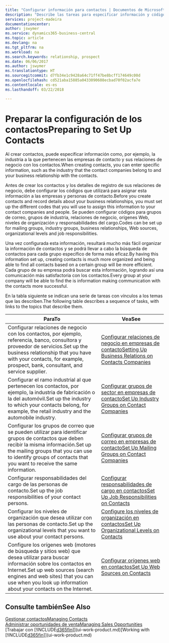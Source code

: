 ```yaml
---
title: "Configurar información para contactos | Documentos de Microsoft"
description: "Describe las tareas para especificar información y códigos, por ejemplo, sobre grupos de industria y relaciones de negocio, antes de configurar los contactos."
services: project-madeira
documentationcenter: 
author: jswymer
ms.service: dynamics365-business-central
ms.topic: article
ms.devlang: na
ms.tgt_pltfrm: na
ms.workload: na
ms.search.keywords: relationship, prospect
ms.date: 06/06/2017
ms.author: jswymer
ms.translationtype: HT
ms.sourcegitcommit: d7fb34e1c9428a64c71ff47be8bcff174649c00d
ms.openlocfilehash: cd521aba15885a0433090608ecbad70f02acfa7e
ms.contentlocale: es-es
ms.lasthandoff: 03/22/2018

---
```

# <a name="preparing-to-set-up-contacts"></a><span data-ttu-id="8a3a9-103">Preparar la configuración de los contactos</span><span class="sxs-lookup"><span data-stu-id="8a3a9-103">Preparing to Set Up Contacts</span></span>
<span data-ttu-id="8a3a9-104">Al crear contactos, puede especificar información como, por ejemplo, la industria a la que pertenecen las empresas de contacto y sus relaciones de negocio con los contactos.</span><span class="sxs-lookup"><span data-stu-id="8a3a9-104">When creating contacts, you can enter specific information, such as the industry that the contact companies belong to and your business relationship with the contacts.</span></span>

<span data-ttu-id="8a3a9-105">Antes de crear los contactos y los detalles de registro de sus relaciones de negocio, debe configurar los códigos que utilizará para asignar esta información a las empresas y personas de contacto.</span><span class="sxs-lookup"><span data-stu-id="8a3a9-105">Before you create contacts and record details about your business relationships, you must set up the different codes that you will use to assign this information to your contact companies and people.</span></span> <span data-ttu-id="8a3a9-106">Se pueden configurar códigos para grupos de correo, grupos de industria, relaciones de negocio, orígenes Web, niveles de organización y responsabilidades del cargo.</span><span class="sxs-lookup"><span data-stu-id="8a3a9-106">Codes can be set up for mailing groups, industry groups, business relationships, Web sources, organizational levels and job responsibilities.</span></span>

<span data-ttu-id="8a3a9-107">Una vez configurada esta información, resultará mucho más fácil organizar la información de contactos y se podrá llevar a cabo la búsqueda de contactos para cada grupo específico de forma más eficaz.</span><span class="sxs-lookup"><span data-stu-id="8a3a9-107">By having this information set up, creating contacts is much more organized and being able to find all contacts based on a certain group will be more efficient.</span></span> <span data-ttu-id="8a3a9-108">Cada grupo de su empresa podrá buscar esta información, logrando así una comunicación más satisfactoria con los contactos.</span><span class="sxs-lookup"><span data-stu-id="8a3a9-108">Every group at your company will be able to find the is information making communication with the contacts more successful.</span></span>

<span data-ttu-id="8a3a9-109">En la tabla siguiente se indican una serie de tareas con vínculos a los temas que las describen.</span><span class="sxs-lookup"><span data-stu-id="8a3a9-109">The following table describes a sequence of tasks, with links to the topics that describe them.</span></span> 

| <span data-ttu-id="8a3a9-110">Para</span><span class="sxs-lookup"><span data-stu-id="8a3a9-110">To</span></span> | <span data-ttu-id="8a3a9-111">Vea</span><span class="sxs-lookup"><span data-stu-id="8a3a9-111">See</span></span> |
| --- | --- |
| <span data-ttu-id="8a3a9-112">Configurar relaciones de negocio con los contactos, por ejemplo, referencia, banco, consultora y proveedor de servicios.</span><span class="sxs-lookup"><span data-stu-id="8a3a9-112">Set up the business relationship that you have with your contacts, for example, prospect, bank, consultant, and service supplier.</span></span> |[<span data-ttu-id="8a3a9-113">Configurar relaciones de negocio en empresas de contacto</span><span class="sxs-lookup"><span data-stu-id="8a3a9-113">Setting Up Business Relations on Contacts Companies</span></span>](marketing-business-relations.md) |
| <span data-ttu-id="8a3a9-114">Configurar el ramo industrial al que pertenecen los contactos, por ejemplo, la industria de fabricación o la del automóvil.</span><span class="sxs-lookup"><span data-stu-id="8a3a9-114">Set up the industry to which your contacts belong, for example, the retail industry and the automobile industry.</span></span> |[<span data-ttu-id="8a3a9-115">Configurar grupos de sector en empresas de contacto</span><span class="sxs-lookup"><span data-stu-id="8a3a9-115">Set Up Industry Groups on Contact Companies</span></span>](marketing-industry-groups.md) |
| <span data-ttu-id="8a3a9-116">Configurar los grupos de correo que se pueden utilizar para identificar grupos de contactos que deben recibir la misma información.</span><span class="sxs-lookup"><span data-stu-id="8a3a9-116">Set up the mailing groups that you can use to identify groups of contacts that you want to receive the same information.</span></span> |[<span data-ttu-id="8a3a9-117">Configurar grupos de correo en empresas de contacto</span><span class="sxs-lookup"><span data-stu-id="8a3a9-117">Set Up Mailing Groups on Contact Companies</span></span>](marketing-mailing-groups.md) |
| <span data-ttu-id="8a3a9-118">Configurar responsabilidades del cargo de las personas de contacto.</span><span class="sxs-lookup"><span data-stu-id="8a3a9-118">Set up the job responsibilities of your contact persons.</span></span> |[<span data-ttu-id="8a3a9-119">Configurar responsabilidades de cargo en contactos</span><span class="sxs-lookup"><span data-stu-id="8a3a9-119">Set Up Job Responsibilities on Contacts</span></span>](marketing-job-responsibilities.md) |
| <span data-ttu-id="8a3a9-120">Configurar los niveles de organización que desea utilizar con las personas de contacto.</span><span class="sxs-lookup"><span data-stu-id="8a3a9-120">Set up the organizational levels that you want to use about your contact persons.</span></span> |[<span data-ttu-id="8a3a9-121">Configure los niveles de organización en contactos</span><span class="sxs-lookup"><span data-stu-id="8a3a9-121">Set Up Organizational Levels on Contacts</span></span>](marketing-organizational-levels.md) |
| <span data-ttu-id="8a3a9-122">Configure los orígenes web (motores de búsqueda y sitios web) que desea utilizar para buscar información sobre los contactos en Internet.</span><span class="sxs-lookup"><span data-stu-id="8a3a9-122">Set up web sources (search engines and web sites) that you can use when you look up information about your contacts on the Internet.</span></span> |[<span data-ttu-id="8a3a9-123">Configurar orígenes web en contactos</span><span class="sxs-lookup"><span data-stu-id="8a3a9-123">Set Up Web Sources on Contacts</span></span>](marketing-web-sources.md) |

## <a name="see-also"></a><span data-ttu-id="8a3a9-124">Consulte también</span><span class="sxs-lookup"><span data-stu-id="8a3a9-124">See Also</span></span>
[<span data-ttu-id="8a3a9-125">Gestionar contactos</span><span class="sxs-lookup"><span data-stu-id="8a3a9-125">Managing Contacts</span></span>](marketing-contacts.md)  
[<span data-ttu-id="8a3a9-126">Administrar oportunidades de venta</span><span class="sxs-lookup"><span data-stu-id="8a3a9-126">Managing Sales Opportunities</span></span>](marketing-manage-sales-opportunities.md)  
<span data-ttu-id="8a3a9-127">[Trabajar con [!INCLUDE[d365fin](includes/d365fin_md.md)]](ui-work-product.md)</span><span class="sxs-lookup"><span data-stu-id="8a3a9-127">[Working with [!INCLUDE[d365fin](includes/d365fin_md.md)]](ui-work-product.md)</span></span>

